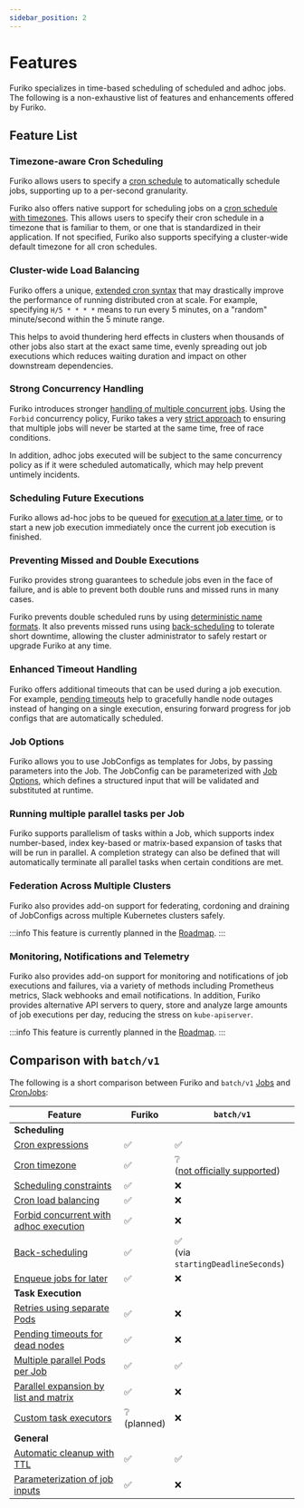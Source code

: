 ```yaml
---
sidebar_position: 2
---
```


# Features

Furiko specializes in time-based scheduling of scheduled and adhoc jobs. The following is a non-exhaustive list of features and enhancements offered by Furiko.

## Feature List

### Timezone-aware Cron Scheduling

Furiko allows users to specify a [cron schedule](./execution/jobconfig/scheduling.mdx#cronexpression) to automatically schedule jobs, supporting up to a per-second granularity.

Furiko also offers native support for scheduling jobs on a [cron schedule with timezones](./execution/jobconfig/scheduling.mdx#crontimezone). This allows users to specify their cron schedule in a timezone that is familiar to them, or one that is standardized in their application. If not specified, Furiko also supports specifying a cluster-wide default timezone for all cron schedules.

### Cluster-wide Load Balancing

Furiko offers a unique, [extended cron syntax](./execution/jobconfig/cron-syntax.md#hash-based-load-balancing) that may drastically improve the performance of running distributed cron at scale. For example, specifying `H/5 * * * *` means to run every 5 minutes, on a "random" minute/second within the 5 minute range.

This helps to avoid thundering herd effects in clusters when thousands of other jobs also start at the exact same time, evenly spreading out job executions which reduces waiting duration and impact on other downstream dependencies.

### Strong Concurrency Handling

Furiko introduces stronger [handling of multiple concurrent jobs](./execution/jobconfig/concurrency.md). Using the `Forbid` concurrency policy, Furiko takes a very [strict approach](./development/architecture/execution-controller.md#jobqueuecontroller) to ensuring that multiple jobs will never be started at the same time, free of race conditions.

In addition, adhoc jobs executed will be subject to the same concurrency policy as if it were scheduled automatically, which may help prevent untimely incidents.

### Scheduling Future Executions

Furiko allows ad-hoc jobs to be queued for [execution at a later time](./execution/job/adhoc-execution.md#scheduling-adhoc-future-executions), or to start a new job execution immediately once the current job execution is finished.

### Preventing Missed and Double Executions

Furiko provides strong guarantees to schedule jobs even in the face of failure, and is able to prevent both double runs and missed runs in many cases.

Furiko prevents double scheduled runs by using [deterministic name formats](./development/architecture/execution-controller.md#jobcontroller). It also prevents missed runs using [back-scheduling](./execution/jobconfig/scheduling.mdx#back-scheduling) to tolerate short downtime, allowing the cluster administrator to safely restart or upgrade Furiko at any time.

### Enhanced Timeout Handling

Furiko offers additional timeouts that can be used during a job execution. For example, [pending timeouts](./execution/job/timeout-retries.md#pendingtimeoutseconds) help to gracefully handle node outages instead of hanging on a single execution, ensuring forward progress for job configs that are automatically scheduled.

### Job Options

Furiko allows you to use JobConfigs as templates for Jobs, by passing parameters into the Job. The JobConfig can be parameterized with [Job Options](./execution/jobconfig/job-options.md), which defines a structured input that will be validated and substituted at runtime.

### Running multiple parallel tasks per Job

Furiko supports parallelism of tasks within a Job, which supports index number-based, index key-based or matrix-based expansion of tasks that will be run in parallel. A completion strategy can also be defined that will automatically terminate all parallel tasks when certain conditions are met.

### Federation Across Multiple Clusters

Furiko also provides add-on support for federating, cordoning and draining of JobConfigs across multiple Kubernetes clusters safely.

:::info
This feature is currently planned in the [Roadmap](./contributing/roadmap.md).
:::

### Monitoring, Notifications and Telemetry

Furiko also provides add-on support for monitoring and notifications of job executions and failures, via a variety of methods including Prometheus metrics, Slack webhooks and email notifications. In addition, Furiko provides alternative API servers to query, store and analyze large amounts of job executions per day, reducing the stress on `kube-apiserver`.

:::info
This feature is currently planned in the [Roadmap](./contributing/roadmap.md).
:::

## Comparison with `batch/v1`

The following is a short comparison between Furiko and `batch/v1` [Jobs](https://kubernetes.io/docs/concepts/workloads/controllers/job/) and [CronJobs](https://kubernetes.io/docs/concepts/workloads/controllers/cron-jobs/):

| Feature                                                                                          | Furiko                         | `batch/v1`                                                                                                              |
| ------------------------------------------------------------------------------------------------ | ------------------------------ | ----------------------------------------------------------------------------------------------------------------------- |
| **Scheduling**                                                                                   |                                |                                                                                                                         |
| [Cron expressions](./execution/jobconfig/scheduling.mdx#cronexpression)                          | :white_check_mark:             | :white_check_mark:                                                                                                      |
| [Cron timezone](./execution/jobconfig/scheduling.mdx#crontimezone)                               | :white_check_mark:             | :grey_question:<br />([not officially supported](https://kubernetes.io/docs/concepts/workloads/controllers/cron-jobs/)) |
| [Scheduling constraints](./execution/jobconfig/scheduling.mdx#constraints)                       | :white_check_mark:             | :x:                                                                                                                     |
| [Cron load balancing](./execution/jobconfig/cron-syntax.md#hash-based-load-balancing)            | :white_check_mark:             | :x:                                                                                                                     |
| [Forbid concurrent with adhoc execution](./execution/job/adhoc-execution.md#concurrency)        | :white_check_mark:             | :x:                                                                                                                     |
| [Back-scheduling](./execution/jobconfig/scheduling.mdx#back-scheduling)                          | :white_check_mark:             | :white_check_mark:<br />(via `startingDeadlineSeconds`)                                                                 |
| [Enqueue jobs for later](./execution/job/adhoc-execution.md#scheduling-adhoc-future-executions) | :white_check_mark:             | :x:                                                                                                                     |
| **Task Execution**                                                                               |                                |                                                                                                                         |
| [Retries using separate Pods](./execution/job/timeout-retries.md#retries)                        | :white_check_mark:             | :x:                                                                                                                     |
| [Pending timeouts for dead nodes](./execution/job/timeout-retries.md#pendingtimeoutseconds)      | :white_check_mark:             | :x:                                                                                                                     |
| [Multiple parallel Pods per Job](./execution/job/parallelism.mdx)                                | :white_check_mark:             | :white_check_mark:                                                                                                      |
| [Parallel expansion by list and matrix](./execution/job/parallelism.mdx)                         | :white_check_mark:             | :x:                                                                                                                     |
| [Custom task executors](./execution/job/task-executor.md)                                        | :grey_question:<br />(planned) | :x:                                                                                                                     |
| **General**                                                                                      |                                |                                                                                                                         |
| [Automatic cleanup with TTL](./execution/job/garbage-collection.md)                              | :white_check_mark:             | :white_check_mark:                                                                                                      |
| [Parameterization of job inputs](./execution/jobconfig/job-options.md)                           | :white_check_mark:             | :x:                                                                                                                     |
